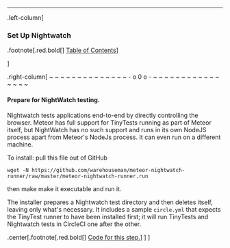 ---
.left-column[
  ### Set Up Nightwatch
.footnote[.red.bold[] [Table of Contents](./)] 
<!-- H -->]
.right-column[
~ ~ ~ ~ ~ ~ ~ ~ ~ ~ ~ ~ ~ ~ - o 0 o - ~ ~ ~ ~ ~ ~ ~ ~ ~ ~ ~ ~ ~ ~ ~ ~

#### Prepare for NightWatch testing.

Nightwatch tests applications end-to-end by directly controlling the browser.  Meteor has full support for TinyTests running as part of Meteor itself, but NightWatch has no such support and runs in its own NodeJS process apart from Meteor's NodeJs process.  It can even run on a different machine.

To install: pull this file out of GitHub
```terminal
wget -N https://github.com/warehouseman/meteor-nightwatch-runner/raw/master/meteor-nightwatch-runner.run
```
then make make it executable and run it.

The installer prepares a Nightwatch test directory and then deletes itself, leaving only what's necessary. It includes a sample ```circle.yml``` that expects the TinyTest runner to have been installed first; it will run TinyTests and Nightwatch tests in CircleCI one after the other.


<!-- Code for this begins at line #374-->
<!-- B -->
.center[.footnote[.red.bold[] <a href="https://github.com/martinhbramwell/Meteor-CI-Tutorial/blob/master/Step03_CloudContinuousIntegration.sh#L50" target="_blank">Code for this step.</a>] ]
]
